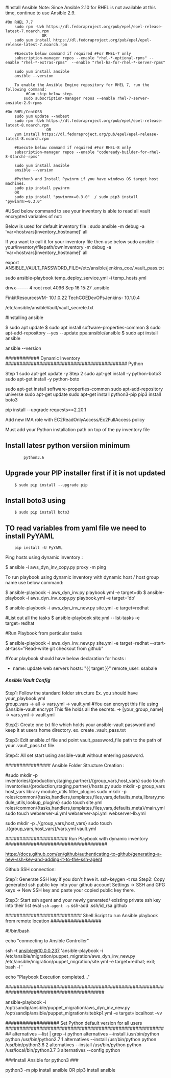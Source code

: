 #Install Ansible 
Note: 
Since Ansible 2.10 for RHEL is not available at this time, continue to use Ansible 2.9.


	#On RHEL 7.7
		sudo rpm -Uvh https://dl.fedoraproject.org/pub/epel/epel-release-latest-7.noarch.rpm
		            OR
		sudo yum install https://dl.fedoraproject.org/pub/epel/epel-release-latest-7.noarch.rpm
		
		#Execute below command if required #For RHEL-7 only
		subscription-manager repos --enable "rhel-*-optional-rpms" --enable "rhel-*-extras-rpms"  --enable "rhel-ha-for-rhel-*-server-rpms" 
		
		sudo yum install ansible
		ansible --version

		To enable the Ansible Engine repository for RHEL 7, run the following command:
             #Can skip below step.		
			sudo subscription-manager repos --enable rhel-7-server-ansible-2.9-rpms
			
	#On RHEL/CentOS8
		sudo yum update --nobest
		sudo rpm -Uvh https://dl.fedoraproject.org/pub/epel/epel-release-latest-8.noarch.rpm 
		              OR 
		yum install https://dl.fedoraproject.org/pub/epel/epel-release-latest-8.noarch.rpm
		
		#Execute below command if required #For RHEL-8 only
		subscription-manager repos --enable "codeready-builder-for-rhel-8-$(arch)-rpms" 
		
		sudo yum install ansible
		ansible --version
	
        #Python3 and Install Pywinrm if you have windows OS target host machines.
		sudo pip install pywinrm
		OR
		sudo pip install "pywinrm>=0.3.0"  / sudo pip3 install "pywinrm>=0.3.0"
		


#USed below command to see your inventory is able to read all vault encrypted variables of not: 

Below is used for default inventory file :
sudo ansible -m debug -a 'var=hostvars[inventory_hostname]' all

If you want to call it for your inventory file then use below 
sudo ansible -i your/inventory/filepath/ownInventory  -m debug -a 'var=hostvars[inventory_hostname]' all

 
export ANSIBLE_VAULT_PASSWORD_FILE=/etc/ansible/jenkins_coe/.vault_pass.txt

sudo ansible-playbook temp_deploy_service.yml -i temp_hosts.yml


drwx------ 4 root    root     4096 Sep 16 15:27 .ansible


FinkitResourcesVM- 10.1.0.22
TechCOEDevOPsJenkins- 10.1.0.4



/etc/ansible/ansibleVault/vault_secrete.txt


#Installing ansible 

$ sudo apt update
$ sudo apt install software-properties-common
$ sudo apt-add-repository --yes --update ppa:ansible/ansible
$ sudo apt install ansible

ansible --version

############ Dynamic Inventory ###########################################
Python

Step 1
sudo apt-get update -y
Step 2
sudo apt-get install -y python-boto3
sudo apt-get install -y python-boto

sudo apt-get install software-properties-common
sudo apt-add-repository universe
sudo apt-get update
sudo apt-get install python3-pip
pip3 install boto3

pip install --upgrade requests==2.20.1

Add new IMA role with EC2ReadOnlyAccess/Ec2FullAccess policy

Must add your Python installation path on top of the py inventory file 
  ## Install latesr python versiion minimum 
			python3.6
  ## Upgrade your PIP installer first if it is not updated 
		$ sudo pip install --upgrade pip
  ## Install boto3 using 
		$ sudo pip install boto3
  ## TO read variables from yaml file we need to install PyYAML
		pip install -U PyYAML


Ping hosts using dynamic inventory :

$ ansible -i aws_dyn_inv_copy.py proxy -m ping

To run playbook using dynamic inventory with dynamic host / host group name use below command:

 $ ansible-playbook -i aws_dyn_inv.py      playbook.yml -e target=db
 $ ansible-playbook -i aws_dyn_inv_copy.py playbook.yml -e target='db'
 
 $ ansible-playbook -i aws_dyn_inv_new.py site.yml -e target=redhat
 
#List out all the tasks
 $ ansible-playbook site.yml --list-tasks -e target=redhat 
 
 #Run Playbook from perticular tasks 

 $ ansible-playbook  -i aws_dyn_inv_new.py site.yml -e target=redhat --start-at-task="Read-write git checkout from github"

 
 #Your playbook should have below declaration for hosts :
 - name: update web servers
  hosts:  "{{ target }}"
  remote_user: ssabale
  
  
##### Ansible Vault Config #############################################
Step1: Follow the standard folder structure 
	Ex. you should have 
						your_playbook.yml	
						group_vars
						-> all
							-> vars.yml
							-> vault.yml      #You can encrypt this file using $ansible-vault encrypt 
											 This file holds all the secrets.
						-> [your_group_name]
							-> vars.yml
							-> vault.yml

Step2: Create one txt file which holds your ansible-vault password and keep it at users home directory.
		ex. create .vault_pass.txt 
		
Step3: Edit ansible.cf file and point vault_password_file path to the path of your .vault_pass.txt file.

Step4: All set start using ansible-vault without entering password. 

  
################ Ansible Folder Structure Creation :
 
#sudo mkdir -p inventories/{production,staging,partner}/{group_vars,host_vars}
sudo touch inventories/{production,staging,partner}/hosts.py
sudo mkdir -p group_vars host_vars library module_utils filter_plugins
sudo mkdir -p roles/common/{tasks,handlers,templates,files,vars,defaults,meta,library,module_utils,lookup_plugins}
sudo touch site.yml roles/common/{tasks,handlers,templates,files,vars,defaults,meta}/main.yml
sudo touch  webserver-ui.yml webserver-api.yml webserver-lb.yml

sudo mkdir -p ./{group_vars,host_vars}
sudo touch  ./{group_vars,host_vars}/vars.yml vault.yml


###################### Run Playbook with dynamic inventory ####################################

https://docs.github.com/en/github/authenticating-to-github/generating-a-new-ssh-key-and-adding-it-to-the-ssh-agent

Github SSH connection:

Step1: Generate SSH key if you don't have it. ssh-keygen -t rsa
Step2: Copy generated ssh public key into your github account
       Settings -> SSH and GPG keys -> New SSH key and paste your copied public key there.
	   
Step3: Start ssh agent and your newly generated/ existing private ssh key into their list
	   eval `ssh-agent -s`
	   ssh-add .ssh/id_rsa.github
	   
	   
	   
########################### Shell Script to run Ansible playbook from remote location ##################

#!/bin/bash

echo "connecting to Ansible Controller"

ssh -t ansible@10.0.0.237 'ansible-playbook -i /etc/ansible/migration/puppet_migration/aws_dyn_inv_new.py /etc/ansible/migration/puppet_migration/site.yml -e target=redhat; exit;  bash -l '

echo "Playbook Execution completed..."
	   
###########################################################################################

ansible-playbook -i /opt/sandip/ansible/puppet_migration/aws_dyn_inv_new.py /opt/sandip/ansible/puppet_migration/sitebkp1.yml -e target=localhost -vv

################### Set Python default version for all users ##########################################################
alternatives --list | grep -i python
alternatives --install /usr/bin/python python /usr/bin/python2.7 1
alternatives --install /usr/bin/python python /usr/bin/python3.6 2
alternatives --install /usr/bin/python python /usr/local/bin/python3.7 3
alternatives --config python

###Install Ansible for python3  ###

python3 -m pip install ansible  OR
pip3 install ansible







